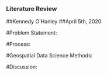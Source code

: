 ### Literature Review
##Kennedy O'Hanley
##April 5th, 2020

#Problem Statement:


#Process:


#Geospatial Data Science Methods:


#Discussion:



